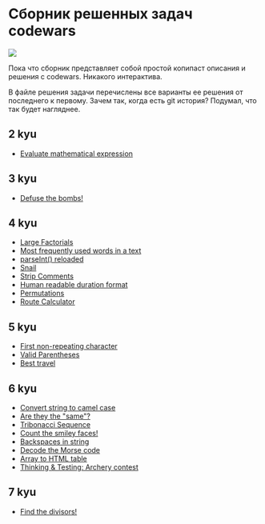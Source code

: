 # Сборник решенных задач codewars

[![](https://www.codewars.com/users/svgaryaev/badges/micro)](https://www.codewars.com/users/svgaryaev)

Пока что сборник представляет собой простой копипаст описания и решения с codewars. Никакого интерактива.

В файле решения задачи перечислены все варианты ее решения от последнего к первому. Зачем так, когда есть git история? Подумал, что так будет нагляднее.

## 2 kyu

- [Evaluate mathematical expression](https://github.com/svgaryaev/codewars/blob/master/2kyu/evaluate-mathematical-expression.md)

## 3 kyu

- [Defuse the bombs!](https://github.com/svgaryaev/codewars/blob/master/3kyu/defuse-the-bombs.md)

## 4 kyu

- [Large Factorials](https://github.com/svgaryaev/codewars/blob/master/4kyu/large-factorials.md)
- [Most frequently used words in a text](https://github.com/svgaryaev/codewars/blob/master/4kyu/most-frequently-used-words-in-a-text.md)
- [parseInt() reloaded](https://github.com/svgaryaev/codewars/blob/master/4kyu/parseint-reloaded.md)
- [Snail](https://github.com/svgaryaev/codewars/blob/master/4kyu/snail.md)
- [Strip Comments](https://github.com/svgaryaev/codewars/blob/master/4kyu/strip-comments.md)
- [Human readable duration format](https://github.com/svgaryaev/codewars/blob/master/4kyu/human-readable-duration-format.md)
- [Permutations](https://github.com/svgaryaev/codewars/blob/master/4kyu/permutations.md)
- [Route Calculator](https://github.com/svgaryaev/codewars/blob/master/4kyu/route-calculator/description.md)

## 5 kyu

- [First non-repeating character](https://github.com/svgaryaev/codewars/blob/master/5kyu/first-non-repeat-character.md)
- [Valid Parentheses](https://github.com/svgaryaev/codewars/blob/master/5kyu/valid-parentheses.md)
- [Best travel](https://github.com/svgaryaev/codewars/blob/master/5kyu/best-travel.md)

## 6 kyu

- [Convert string to camel case](https://github.com/svgaryaev/codewars/blob/master/6kyu/convert-string-to-camel-case.md)
- [Are they the "same"?](https://github.com/svgaryaev/codewars/blob/master/6kyu/are-they-the-same.md)
- [Tribonacci Sequence](https://github.com/svgaryaev/codewars/blob/master/6kyu/tribonacci-sequence.md)
- [Count the smiley faces!](https://github.com/svgaryaev/codewars/blob/master/6kyu/count-the-smiley-faces.md)
- [Backspaces in string](https://github.com/svgaryaev/codewars/blob/master/6kyu/backspaces-in-string.md)
- [Decode the Morse code](https://github.com/svgaryaev/codewars/blob/master/6kyu/decode-the-morse-code.md)
- [Array to HTML table](https://github.com/svgaryaev/codewars/blob/master/6kyu/array-to-html-table.md)
- [Thinking & Testing: Archery contest](https://github.com/svgaryaev/codewars/blob/master/6kyu/thinking-and-testing-archery-contest/description.md)

## 7 kyu

- [Find the divisors!](https://github.com/svgaryaev/codewars/blob/master/7kyu/find-the-divisors.md)
